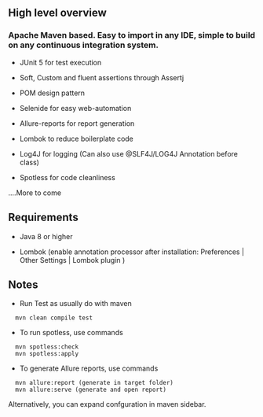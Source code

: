
## High level overview ##


### Apache Maven based. Easy to import in any IDE, simple to build on any continuous integration system. ###


* JUnit 5 for test execution

* Soft, Custom and fluent assertions through Assertj

* POM design pattern

* Selenide for easy web-automation

* Allure-reports for report generation

* Lombok to reduce boilerplate code

* Log4J  for logging (Can also use @SLF4J/LOG4J Annotation before class)

* Spotless for code cleanliness 

....More to come


## Requirements ##

* Java 8 or higher

* Lombok (enable annotation processor after installation: Preferences | Other Settings | Lombok plugin )


## Notes ##

* Run Test as usually do with maven 
```
  mvn clean compile test
  ```
* To run spotless, use commands 
```
  mvn spotless:check  
  mvn spotless:apply
  ```

* To generate Allure reports, use commands 
``` 
  mvn allure:report (generate in target folder) 
  mvn allure:serve (generate and open report)
  ```
  
  Alternatively, you can expand confguration in maven sidebar.
